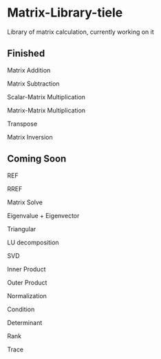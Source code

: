# Matrix-Library-tiele

Library of matrix calculation, currently working on it

## Finished
Matrix Addition

Matrix Subtraction

Scalar-Matrix Multiplication

Matrix-Matrix Multiplication

Transpose

Matrix Inversion

## Coming Soon
REF

RREF

Matrix Solve

Eigenvalue + Eigenvector

Triangular

LU decomposition

SVD

Inner Product

Outer Product

Normalization

Condition

Determinant

Rank

Trace
